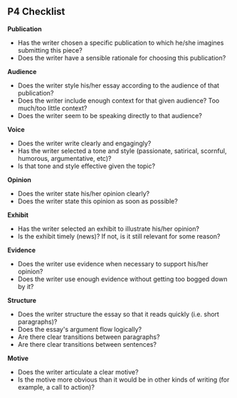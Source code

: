 ## P4 Checklist

**Publication**
- Has the writer chosen a specific publication to which he/she imagines submitting this piece?
- Does the writer have a sensible rationale for choosing this publication?

**Audience**
- Does the writer style his/her essay according to the audience of that publication?
- Does the writer include enough context for that given audience? Too much/too little context?
- Does the writer seem to be speaking directly to that audience?

**Voice**
- Does the writer write clearly and engagingly?
- Has the writer selected a tone and style (passionate, satirical, scornful, humorous, argumentative, etc)?
- Is that tone and style effective given the topic?

**Opinion**
- Does the writer state his/her opinion clearly?
- Does the writer state this opinion as soon as possible?

**Exhibit**
- Has the writer selected an exhibit to illustrate his/her opinion?
- Is the exhibit timely (news)? If not, is it still relevant for some reason?

**Evidence**
- Does the writer use evidence when necessary to support his/her opinion?
- Does the writer use enough evidence without getting too bogged down by it?

**Structure**
- Does the writer structure the essay so that it reads quickly (i.e. short paragraphs)?
- Does the essay's argument flow logically?
- Are there clear transitions between paragraphs?
- Are there clear transitions between sentences?

**Motive**
- Does the writer articulate a clear motive?
- Is the motive more obvious than it would be in other kinds of writing (for example, a call to action)?
